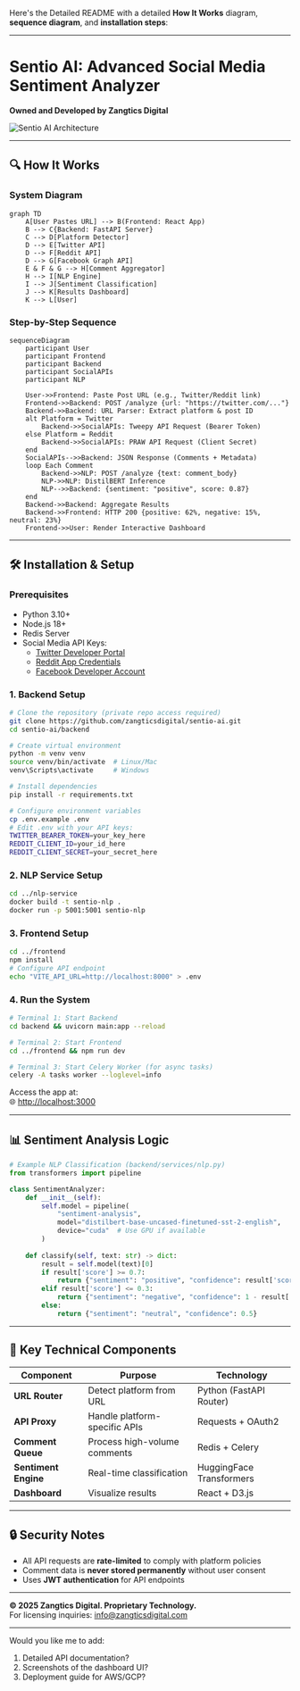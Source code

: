 Here's the Detailed README with a detailed **How It Works** diagram, **sequence diagram**, and **installation steps**:

---

# **Sentio AI: Advanced Social Media Sentiment Analyzer**  
**Owned and Developed by Zangtics Digital**  

![Sentio AI Architecture](https://via.placeholder.com/1200x500?text=Sentio+AI+Architecture+Diagram)

---

## **🔍 How It Works**  

### **System Diagram**  
```mermaid
graph TD
    A[User Pastes URL] --> B(Frontend: React App)
    B --> C{Backend: FastAPI Server}
    C --> D[Platform Detector]
    D --> E[Twitter API]
    D --> F[Reddit API]
    D --> G[Facebook Graph API]
    E & F & G --> H[Comment Aggregator]
    H --> I[NLP Engine]
    I --> J[Sentiment Classification]
    J --> K[Results Dashboard]
    K --> L[User]
```

### **Step-by-Step Sequence**  
```mermaid
sequenceDiagram
    participant User
    participant Frontend
    participant Backend
    participant SocialAPIs
    participant NLP
    
    User->>Frontend: Paste Post URL (e.g., Twitter/Reddit link)
    Frontend->>Backend: POST /analyze {url: "https://twitter.com/..."}
    Backend->>Backend: URL Parser: Extract platform & post ID
    alt Platform = Twitter
        Backend->>SocialAPIs: Tweepy API Request (Bearer Token)
    else Platform = Reddit
        Backend->>SocialAPIs: PRAW API Request (Client Secret)
    end
    SocialAPIs-->>Backend: JSON Response (Comments + Metadata)
    loop Each Comment
        Backend->>NLP: POST /analyze {text: comment_body}
        NLP->>NLP: DistilBERT Inference
        NLP-->>Backend: {sentiment: "positive", score: 0.87}
    end
    Backend->>Backend: Aggregate Results
    Backend->>Frontend: HTTP 200 {positive: 62%, negative: 15%, neutral: 23%}
    Frontend->>User: Render Interactive Dashboard
```

---

## **🛠️ Installation & Setup**  

### **Prerequisites**  
- Python 3.10+  
- Node.js 18+  
- Redis Server  
- Social Media API Keys:  
  - [Twitter Developer Portal](https://developer.twitter.com)  
  - [Reddit App Credentials](https://www.reddit.com/prefs/apps)  
  - [Facebook Developer Account](https://developers.facebook.com)  

### **1. Backend Setup**  
```bash
# Clone the repository (private repo access required)
git clone https://github.com/zangticsdigital/sentio-ai.git
cd sentio-ai/backend

# Create virtual environment
python -m venv venv
source venv/bin/activate  # Linux/Mac
venv\Scripts\activate     # Windows

# Install dependencies
pip install -r requirements.txt

# Configure environment variables
cp .env.example .env
# Edit .env with your API keys:
TWITTER_BEARER_TOKEN=your_key_here
REDDIT_CLIENT_ID=your_id_here
REDDIT_CLIENT_SECRET=your_secret_here
```

### **2. NLP Service Setup**  
```bash
cd ../nlp-service
docker build -t sentio-nlp .
docker run -p 5001:5001 sentio-nlp
```

### **3. Frontend Setup**  
```bash
cd ../frontend
npm install
# Configure API endpoint
echo "VITE_API_URL=http://localhost:8000" > .env
```

### **4. Run the System**  
```bash
# Terminal 1: Start Backend
cd backend && uvicorn main:app --reload

# Terminal 2: Start Frontend
cd ../frontend && npm run dev

# Terminal 3: Start Celery Worker (for async tasks)
celery -A tasks worker --loglevel=info
```

Access the app at:  
🌐 [http://localhost:3000](http://localhost:3000)

---

## **📊 Sentiment Analysis Logic**  
```python
# Example NLP Classification (backend/services/nlp.py)
from transformers import pipeline

class SentimentAnalyzer:
    def __init__(self):
        self.model = pipeline(
            "sentiment-analysis",
            model="distilbert-base-uncased-finetuned-sst-2-english",
            device="cuda"  # Use GPU if available
        )
    
    def classify(self, text: str) -> dict:
        result = self.model(text)[0]
        if result['score'] >= 0.7:
            return {"sentiment": "positive", "confidence": result['score']}
        elif result['score'] <= 0.3:
            return {"sentiment": "negative", "confidence": 1 - result['score']}
        else:
            return {"sentiment": "neutral", "confidence": 0.5}
```

---

## **📌 Key Technical Components**  

| Component | Purpose | Technology |
|-----------|---------|------------|
| **URL Router** | Detect platform from URL | Python (FastAPI Router) |
| **API Proxy** | Handle platform-specific APIs | Requests + OAuth2 |
| **Comment Queue** | Process high-volume comments | Redis + Celery |
| **Sentiment Engine** | Real-time classification | HuggingFace Transformers |
| **Dashboard** | Visualize results | React + D3.js |

---

## **🔒 Security Notes**  
- All API requests are **rate-limited** to comply with platform policies  
- Comment data is **never stored permanently** without user consent  
- Uses **JWT authentication** for API endpoints  

---

**© 2025 Zangtics Digital. Proprietary Technology.**  
For licensing inquiries: info@zangticsdigital.com  

--- 

Would you like me to add:  
1. Detailed API documentation?  
2. Screenshots of the dashboard UI?  
3. Deployment guide for AWS/GCP?
